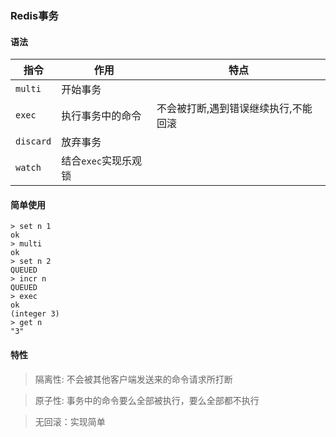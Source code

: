 ### Redis事务
#### 语法
| 指令  |  作用 | 特点 |
|---|---|---|
| `multi`  |  开始事务 | |
| `exec`  |  执行事务中的命令 | 不会被打断,遇到错误继续执行,不能回滚 |
| `discard`  |  放弃事务 | |
| `watch`  | 结合`exec`实现乐观锁  | |
#### 简单使用
```
> set n 1
ok
> multi
ok
> set n 2
QUEUED
> incr n
QUEUED
> exec
ok
(integer 3)
> get n
"3"
```
#### 特性
> 隔离性: 不会被其他客户端发送来的命令请求所打断

> 原子性: 事务中的命令要么全部被执行，要么全部都不执行

> 无回滚：实现简单

